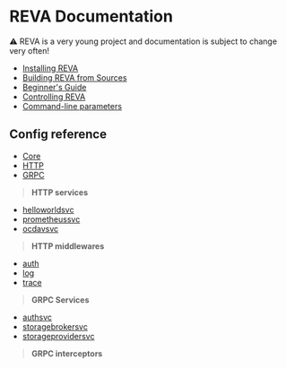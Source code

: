 # REVA Documentation

:warning: REVA is a very young project and documentation is subject to change very often!

* [Installing REVA](./installing-reva.md)
* [Building REVA from Sources](./building-reva.md)
* [Beginner's Guide](./beginner-guide.md)
* [Controlling REVA](./controlling-reva.md)
* [Command-line parameters](./command-line.md)

## Config reference

* [Core](./modules/core.md)
* [HTTP](./modules/http.md)
* [GRPC](./modules/grpc.md)

>**HTTP services**

* [helloworldsvc](./modules/http_helloworldsvc.md)
* [prometheussvc](./modules/http_prometheussvc.md)
* [ocdavsvc](./modules/http_ocdavsvc.md)

>**HTTP middlewares**

* [auth](./modules/http_middleware_auth.md)
* [log](./modules/http_middleware_log.md)
* [trace](./modules/http_middleware_trace.md)

>**GRPC Services**

* [authsvc](./modules/grpc_authsvc.md)
* [storagebrokersvc](./modules/grpc_storagebrokersvc.md)
* [storageprovidersvc](./modules/grpc_storageprovidersvc.md)

>**GRPC interceptors**


